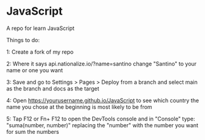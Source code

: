 # JavaScript
A repo for learn JavaScript

Things to do:

1: Create a fork of my repo

2: Where it says api.nationalize.io/?name=santino change "Santino" to your name or one you want

3: Save and go to Settings > Pages > Deploy from a branch and select main as the branch and docs as the target

4: Open https://yourusername.github.io/JavaScript to see which country the name you chose at the beginning is most likely to be from

5: Tap F12 or Fn+ F12 to open the DevTools console and in "Console" type: "suma(number, number)" replacing the "number" with the number you want for sum the numbers
